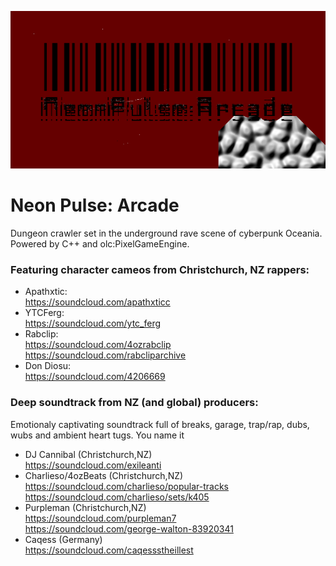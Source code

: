 ![Banner](/Images/NeonPulseArcadeBanner.png)

# Neon Pulse: Arcade

Dungeon crawler set in the underground rave scene of cyberpunk Oceania.  Powered by C++ and olc:PixelGameEngine.

### Featuring character cameos from Christchurch, NZ rappers:
- Apathxtic: \
https://soundcloud.com/apathxticc 
- YTCFerg: \
https://soundcloud.com/ytc_ferg
- Rabclip: \
https://soundcloud.com/4ozrabclip \
https://soundcloud.com/rabcliparchive
- Don Diosu: \
https://soundcloud.com/4206669

### Deep soundtrack from NZ (and global) producers:
Emotionaly captivating soundtrack full of breaks, garage, trap/rap, dubs, wubs and ambient heart tugs.  You name it
- DJ Cannibal (Christchurch,NZ)\
https://soundcloud.com/exileanti
- Charlieso/4ozBeats (Christchurch,NZ)\
https://soundcloud.com/charlieso/popular-tracks \
https://soundcloud.com/charlieso/sets/k405
- Purpleman (Christchurch,NZ)\
https://soundcloud.com/purpleman7 \
https://soundcloud.com/george-walton-83920341
- Caqess (Germany)\
https://soundcloud.com/caqessstheillest

